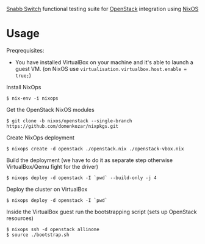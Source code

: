 [Snabb Switch](https://github.com/SnabbCo/snabbswitch) functional testing suite for [OpenStack](https://www.openstack.org/) integration using [NixOS](http://nixos.org/)


# Usage

Preqrequisites:

- You have installed VirtualBox on your machine and it's able to launch a guest VM.
  (on NixOS use `virtualisation.virtualbox.host.enable = true;`)

Install NixOps

    $ nix-env -i nixops

Get the OpenStack NixOS modules

    $ git clone -b nixos/openstack --single-branch https://github.com/domenkozar/nixpkgs.git

Create NixOps deployment

    $ nixops create -d openstack ./openstack.nix ./openstack-vbox.nix

Build the deployment (we have to do it as separate step otherwise VirtualBox/Qemu fight for the driver)

    $ nixops deploy -d openstack -I `pwd` --build-only -j 4

Deploy the cluster on VirtualBox

    $ nixops deploy -d openstack -I `pwd`

Inside the VirtualBox guest run the bootstrapping script (sets up OpenStack resources)

    $ nixops ssh -d openstack allinone
    $ source ./bootstrap.sh
